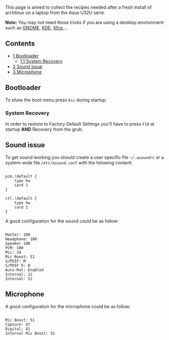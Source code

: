 This page is aimed to collect the recipes needed after a fresh install of archlinux on a laptop from the Asus U32U serie.

**Note:** You may not need those tricks if you are using a desktop environment such as [GNOME](/index.php/GNOME "GNOME"), [KDE](/index.php/KDE "KDE"), [Xfce](/index.php/Xfce "Xfce"),...

## Contents

*   [1 Bootloader](#Bootloader)
    *   [1.1 System Recovery](#System_Recovery)
*   [2 Sound issue](#Sound_issue)
*   [3 Microphone](#Microphone)

## Bootloader

To show the boot menu press `Esc` during startup.

### System Recovery

In order to restore to Factory Default Settings you'll have to press `F10` at startup **AND** Recovery from the grub.

## Sound issue

To get sound working you should create a user specific file `~/.asoundrc` or a system-wide file `/etc/asound.conf` with the folowing content:

```

pcm.!default {
	type hw
	card 1
}

ctl.!default {
	type hw           
	card 1
}

```

A good configuration for the sound could be as follow:

```

Master: 100
Headphone: 100
Speaker 100
PCM: 100
Mic: 34
Mic Boost: 51
S/PDIF: M
S/PDIF D: 0
Auto-Mut: Enabled
Internal: 22
Internal: 51

```

## Microphone

A good configuration for the microphone could be as follow:

```

Mic Boost: 51
Capture: 47
Digital: 81
Internal Mic Boost: 51

```